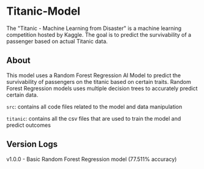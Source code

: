 # Titanic-Model

The "Titanic - Machine Learning from Disaster" is a machine learning competition hosted by Kaggle. The goal is to predict the survivability of a passenger based on actual Titanic data.

## About
This model uses a Random Forest Regression AI Model to predict the survivability of passengers on the titanic based on certain traits. Random Forest Regression models uses multiple decision trees to accurately predict certain data. 

`src`: contains all code files related to the model and data manipulation

`titanic`: contains all the csv files that are used to train the model and predict outcomes

## Version Logs
v1.0.0 - Basic Random Forest Regression model (77.511% accuracy)

